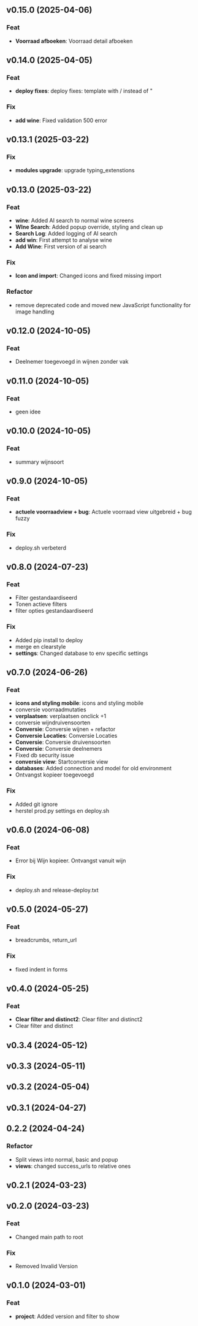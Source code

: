 ## v0.15.0 (2025-04-06)

### Feat

- **Voorraad afboeken**: Voorraad detail afboeken

## v0.14.0 (2025-04-05)

### Feat

- **deploy fixes**: deploy fixes: template with / instead of "

### Fix

- **add wine**: Fixed validation 500 error

## v0.13.1 (2025-03-22)

### Fix

- **modules upgrade**: upgrade typing_extenstions

## v0.13.0 (2025-03-22)

### Feat

- **wine**: Added AI search to normal wine screens
- **WIne Search**: Added popup override, styling and clean up
- **Search Log**: Added logging of AI search
- **add win**: First attempt to analyse wine
- **Add Wine**: First version of ai search

### Fix

- **Icon and import**: Changed icons and fixed missing import

### Refactor

- remove deprecated code and moved new JavaScript functionality for image handling

## v0.12.0 (2024-10-05)

### Feat

- Deelnemer toegevoegd in wijnen zonder vak

## v0.11.0 (2024-10-05)

### Feat

- geen idee

## v0.10.0 (2024-10-05)

### Feat

- summary wijnsoort

## v0.9.0 (2024-10-05)

### Feat

- **actuele voorraadview + bug**: Actuele voorraad view uitgebreid + bug fuzzy

### Fix

- deploy.sh verbeterd

## v0.8.0 (2024-07-23)

### Feat

- Filter gestandaardiseerd
- Tonen actieve filters
- filter opties gestandaardiseerd

### Fix

- Added pip install to deploy
- merge en clearstyle
- **settings**: Changed database to env specific settings

## v0.7.0 (2024-06-26)

### Feat

- **icons and styling mobile**: icons and styling mobile
- conversie voorraadmutaties
- **verplaatsen**: verplaatsen onclick +1
- conversie wijndruivensoorten
- **Conversie**: Conversie wijnen + refactor
- **Conversie Locaties**: Conversie Locaties
- **Conversie**: Conversie druivensoorten
- **Conversie**: Conversie deelnemers
- Fixed db security issue
- **conversie view**: Startconversie view
- **databases**: Added connection and model for old environment
- Ontvangst kopieer toegevoegd

### Fix

- Added git ignore
- herstel prod.py settings en deploy.sh

## v0.6.0 (2024-06-08)

### Feat

- Error bij Wijn kopieer. Ontvangst vanuit wijn

### Fix

- deploy.sh and release-deploy.txt

## v0.5.0 (2024-05-27)

### Feat

- breadcrumbs, return_url

### Fix

- fixed indent in forms

## v0.4.0 (2024-05-25)

### Feat

- **Clear filter and distinct2**: Clear filter and distinct2
- Clear filter and distinct

## v0.3.4 (2024-05-12)

## v0.3.3 (2024-05-11)

## v0.3.2 (2024-05-04)

## v0.3.1 (2024-04-27)

## 0.2.2 (2024-04-24)

### Refactor

- Split views into normal, basic and popup
- **views**: changed success_urls to relative ones

## v0.2.1 (2024-03-23)

## v0.2.0 (2024-03-23)

### Feat

- Changed main path to root

### Fix

- Removed Invalid Version

## v0.1.0 (2024-03-01)

### Feat

- **project**: Added version and filter to show
